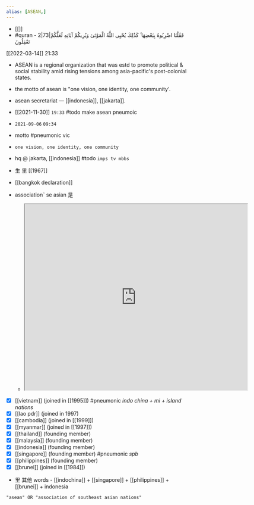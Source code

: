 ```yaml
---
alias: [ASEAN,]
---
```

- [[]]
- #quran - 2|73|فَقُلْنَا اضْرِبُوهُ بِبَعْضِهَا ۚ كَذَٰلِكَ يُحْيِي اللَّهُ الْمَوْتَىٰ وَيُرِيكُمْ آيَاتِهِ لَعَلَّكُمْ تَعْقِلُونَ

[[2022-03-14]] 21:33
- ASEAN is a regional organization that was estd to promote political & social stability amid rising tensions among asia-pacific's post-colonial states.
- the motto of asean is "one vision, one identity, one community'.
- asean secretariat — [[indonesia]], [[jakarta]].

- [[2021-11-30]] `19:33` #todo make asean pneumoic

- `2021-09-06` `09:34`
- motto #pneumonic vic
- `one vision, one identity, one community`
- hq @ jakarta, [[indonesia]] #todo `imps tv mbbs`
- 生 里 [[1967]]
- [[bangkok declaration]]
- associationˋ se asian 是
	- <iframe src="https://www.thebalance.com/what-is-asean-3305810" width="600" height="500" ></iframe>
- [x]  [[vietnam]] (joined in [[1995]]) #pneumonic _indo china + mi + island nations_
- [x]  [[lao pdr]] (joined in 1997)
- [x]  [[cambodia]] (joined in [[1999]])
- [x]  [[myanmar]] (joined in [[1997]])
- [x]  [[thailand]] (founding member)
- [x]  [[malaysia]] (founding member)
- [x]  [[indonesia]] (founding member)
- [x]  [[singapore]] (founding member) #pneumonic _spb_
- [x]  [[philippines]] (founding member)
- [x]  [[brunei]] (joined in [[1984]])
- 里 其他 words - [[indochina]] + [[singapore]] + [[philippines]] + [[brunei]] + indonesia

```query
"asean" OR "association of southeast asian nations"
```